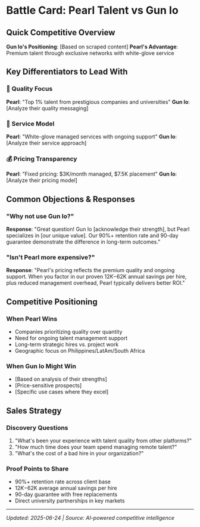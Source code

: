 # Battle Card: Pearl Talent vs Gun Io

## Quick Competitive Overview

**Gun Io's Positioning**: [Based on scraped content]
**Pearl's Advantage**: Premium talent through exclusive networks with white-glove service

## Key Differentiators to Lead With

### 🎯 Quality Focus
**Pearl**: "Top 1% talent from prestigious companies and universities"
**Gun Io**: [Analyze their quality messaging]

### 🤝 Service Model  
**Pearl**: "White-glove managed services with ongoing support"
**Gun Io**: [Analyze their service approach]

### 💰 Pricing Transparency
**Pearl**: "Fixed pricing: $3K/month managed, $7.5K placement"
**Gun Io**: [Analyze their pricing model]

## Common Objections & Responses

### "Why not use Gun Io?"
**Response**: "Great question! Gun Io [acknowledge their strength], but Pearl specializes in [our unique value]. Our 90%+ retention rate and 90-day guarantee demonstrate the difference in long-term outcomes."

### "Isn't Pearl more expensive?"
**Response**: "Pearl's pricing reflects the premium quality and ongoing support. When you factor in our proven $12K-$62K annual savings per hire, plus reduced management overhead, Pearl typically delivers better ROI."

## Competitive Positioning

### When Pearl Wins
- Companies prioritizing quality over quantity
- Need for ongoing talent management support
- Long-term strategic hires vs. project work
- Geographic focus on Philippines/LatAm/South Africa

### When Gun Io Might Win
- [Based on analysis of their strengths]
- [Price-sensitive prospects]
- [Specific use cases where they excel]

## Sales Strategy

### Discovery Questions
1. "What's been your experience with talent quality from other platforms?"
2. "How much time does your team spend managing remote talent?"
3. "What's the cost of a bad hire in your organization?"

### Proof Points to Share
- 90%+ retention rate across client base
- $12K-$62K average annual savings per hire
- 90-day guarantee with free replacements
- Direct university partnerships in key markets

---
*Updated: 2025-06-24 | Source: AI-powered competitive intelligence*
